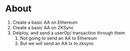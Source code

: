 # About

1. Create a basic AA on Ethereum
2. Create a basic AA on ZKSync
3. Delploy, and send a userOp/ transaction through them
    1. Not going to send an AA to Ethereum
    2. But we will send an AA tx to zksync
